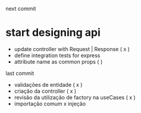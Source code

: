 next commit

# start designing api

- update controller with Request | Response ( x )
- define integration tests for express
- attribute name as common props ( )

last commit

- validações de entidade ( x )
- criação da controller ( x )
- revisão da utilização de factory na useCases ( x )
- importação comum x injeção
